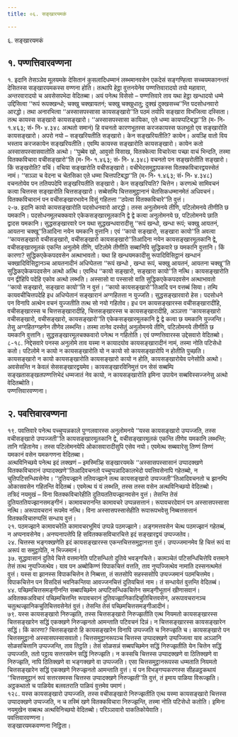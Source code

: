 ```yaml
---
title: ०६. सङ्खारयमकं

---
```

६. सङ्खारयमकं  


## १. पण्णत्तिवारवण्णना

१. इदानि तेसञ्ञेव मूलयमके देसितानं कुसलादिधम्मानं लब्भमानवसेन एकदेसं सङ्गण्हित्वा सच्चयमकानन्तरं देसितस्स सङ्खारयमकस्स वण्णना होति। तत्थापि हेट्ठा वुत्तनयेनेव पण्णत्तिवारादयो तयो महावारा, अन्तरवारादयो च अवसेसपभेदा वेदितब्बा। अयं पनेत्थ विसेसो – पण्णत्तिवारे ताव यथा हेट्ठा खन्धादयो धम्मे उद्दिसित्वा ‘‘रूपं रूपक्खन्धो; चक्खु चक्खायतनं; चक्खु चक्खुधातु; दुक्खं दुक्खसच्च’’न्ति पदसोधनवारो आरद्धो। तथा अनारभित्वा ‘‘अस्सासपस्सासा कायसङ्खारो’’ति पठमं तयोपि सङ्खारा विभजित्वा दस्सिता।  
तत्थ कायस्स सङ्खारो कायसङ्खारो। ‘‘अस्सासपस्सासा कायिका, एते धम्मा कायप्पटिबद्धा’’ति (म॰ नि॰ १.४६३; सं॰ नि॰ ४.३४८ अत्थतो समानं) हि वचनतो कारणभूतस्स करजकायस्स फलभूतो एव सङ्खारोति कायसङ्खारो। अपरो नयो – सङ्खरियतीति सङ्खारो। केन सङ्खरियतीति? कायेन। अयञ्हि वातो विय भस्ताय करजकायेन सङ्खरियतीति। एवम्पि कायस्स सङ्खारोति कायसङ्खारो। कायेन कतो अस्सासपस्सासवातोति अत्थो। ‘‘पुब्बेव खो, आवुसो विसाख, वितक्केत्वा विचारेत्वा पच्छा वाचं भिन्दति, तस्मा वितक्कविचारा वचीसङ्खारो’’ति (म॰ नि॰ १.४६३; सं॰ नि॰ ४.३४८) वचनतो पन सङ्खरोतीति सङ्खारो। किं सङ्खरोति? वचिं। वचिया सङ्खारोति वचीसङ्खारो। वचीभेदसमुट्ठापकस्स वितक्कविचारद्वयस्सेतं नामं। ‘‘सञ्ञा च वेदना च चेतसिका एते धम्मा चित्तपटिबद्धा’’ति (म॰ नि॰ १.४६३; सं॰ नि॰ ४.३४८) वचनतोयेव पन ततियपदेपि सङ्खरियतीति सङ्खारो। केन सङ्खरियति? चित्तेन। करणत्थे सामिवचनं कत्वा चित्तस्स सङ्खारोति चित्तसङ्खारो। सब्बेसम्पि चित्तसमुट्ठानानं चेतसिकधम्मानमेतं अधिवचनं। वितक्कविचारानं पन वचीसङ्खारभावेन विसुं गहितत्ता ‘‘ठपेत्वा वितक्कविचारे’’ति वुत्तं।  
२-७. इदानि कायो कायसङ्खारोति पदसोधनवारो आरद्धो। तस्स अनुलोमनये तीणि, पटिलोमनये तीणीति छ यमकानि। पदसोधनमूलचक्कवारे एकेकसङ्खारमूलकानि द्वे द्वे कत्वा अनुलोमनये छ, पटिलोमनये छाति द्वादस यमकानि। सुद्धसङ्खारवारे पन यथा सुद्धखन्धवारादीसु ‘‘रूपं खन्धो, खन्धा रूपं; चक्खु आयतनं, आयतना चक्खू’’तिआदिना नयेन यमकानि वुत्तानि। एवं ‘‘कायो सङ्खारो, सङ्खारा कायो’’ति अवत्वा ‘‘कायसङ्खारो वचीसङ्खारो, वचीसङ्खारो कायसङ्खारो’’तिआदिना नयेन कायसङ्खारमूलकानि द्वे, वचीसङ्खारमूलकं एकन्ति अनुलोमे तीणि, पटिलोमे तीणीति सब्बानिपि सुद्धिकवारे छ यमकानि वुत्तानि। किं कारणा? सुद्धिकएकेकपदवसेन अत्थाभावतो। यथा हि खन्धयमकादीसु रूपादिविसिट्ठानं खन्धानं चक्खादिविसिट्ठानञ्च आयतनादीनं अधिप्पेतत्ता ‘‘रूपं खन्धो , खन्धा रूपं, चक्खु आयतनं, आयतना चक्खू’’ति सुद्धिकएकेकपदवसेन अत्थो अत्थि। एवमिध ‘‘कायो सङ्खारो, सङ्खारा कायो’’ति नत्थि। कायसङ्खारोति पन द्वीहिपि पदेहि एकोव अत्थो लब्भति। अस्सासो वा पस्सासो वाति सुद्धिकएकेकपदवसेन अत्थाभावतो ‘‘कायो सङ्खारो, सङ्खारा कायो’’ति न वुत्तं। ‘‘कायो कायसङ्खारो’’तिआदि पन वत्तब्बं सिया। तम्पि कायवचीचित्तपदेहि इध अधिप्पेतानं सङ्खारानं अग्गहितत्ता न युज्जति। सुद्धसङ्खारवारो हेस। पदसोधने पन विनापि अत्थेन वचनं युज्जतीति तत्थ सो नयो गहितोव। इध पन कायसङ्खारस्स वचीसङ्खारादीहि, वचीसङ्खारस्स च चित्तसङ्खारादीहि, चित्तसङ्खारस्स च कायसङ्खारादीहि, अञ्ञत्ता ‘‘कायसङ्खारो वचीसङ्खारो, वचीसङ्खारो, कायसङ्खारो’’ति एकेकसङ्खारमूलकानि द्वे द्वे कत्वा छ यमकानि युज्जन्ति। तेसु अग्गहितग्गहणेन तीणेव लब्भन्ति। तस्मा तानेव दस्सेतुं अनुलोमनये तीणि, पटिलोमनये तीणीति छ यमकानि वुत्तानि। सुद्धसङ्खारमूलचक्कवारो पनेत्थ न गहितोति। एवं पण्णत्तिवारस्स उद्देसवारो वेदितब्बो।  
८-१८. निद्देसवारे पनस्स अनुलोमे ताव यस्मा न कायादयोव कायसङ्खारादीनं नामं, तस्मा नोति पटिसेधो कतो। पटिलोमे न कायो न कायसङ्खारोति यो न कायो सो कायसङ्खारोपि न होतीति पुच्छति। कायसङ्खारो न कायो कायसङ्खारोति कायसङ्खारो कायो न होति, कायसङ्खारोयेव पनेसोति अत्थो। अवसेसन्ति न केवलं सेससङ्खारद्वयमेव। कायसङ्खारविनिमुत्तं पन सेसं सब्बम्पि सङ्खतासङ्खतपण्णत्तिभेदं धम्मजातं नेव कायो, न कायसङ्खारोति इमिना उपायेन सब्बविस्सज्जनेसु अत्थो वेदितब्बोति।  
पण्णत्तिवारवण्णना।  


## २. पवत्तिवारवण्णना

१९. पवत्तिवारे पनेत्थ पच्चुप्पन्नकाले पुग्गलवारस्स अनुलोमनये ‘‘यस्स कायसङ्खारो उप्पज्जति, तस्स वचीसङ्खारो उप्पज्जती’’ति कायसङ्खारमूलकानि द्वे, वचीसङ्खारमूलकं एकन्ति तीणेव यमकानि लब्भन्ति; तानि गहितानेव। तस्स पटिलोमनयेपि ओकासवारादीसुपि एसेव नयो। एवमेत्थ सब्बवारेसु तिण्णं तिण्णं यमकानं वसेन यमकगणना वेदितब्बा।  
अत्थविनिच्छये पनेत्थ इदं लक्खणं – इमस्मिञ्हि सङ्खारयमके ‘‘अस्सासपस्सासानं उप्पादक्खणे वितक्कविचारानं उप्पादक्खणे’’तिआदिवचनतो पच्चुप्पन्नादिकालभेदो पवत्तिवसेनापि गहेतब्बो, न चुतिपटिसन्धिवसेनेव। ‘‘दुतियज्झाने ततियज्झाने तत्थ कायसङ्खारो उप्पज्जती’’तिआदिवचनतो च झानम्पि ओकासवसेन गहितन्ति वेदितब्बं। एवमेत्थ यं यं लब्भति, तस्स तस्स वसेन अत्थविनिच्छयो वेदितब्बो।  
तत्रिदं नयमुखं – विना वितक्कविचारेहीति दुतियततियज्झानवसेन वुत्तं। तेसन्ति तेसं दुतियततियज्झानसमङ्गीनं। कामावचरानन्ति कामावचरे उप्पन्नसत्तानं। रूपावचरदेवानं पन अस्सासपस्सासा नत्थि। अरूपावचरानं रूपमेव नत्थि। विना अस्सासपस्सासेहीति रूपारूपभवेसु निब्बत्तसत्तानं वितक्कविचारुप्पत्तिं सन्धाय वुत्तं।  
२१. पठमज्झाने कामावचरेति कामावचरभूमियं उप्पन्ने पठमज्झाने। अङ्गमत्तवसेन चेत्थ पठमज्झानं गहेतब्बं, न अप्पनावसेनेव। अनप्पनापत्तेपि हि सवितक्कसविचारचित्ते इदं सङ्खारद्वयं उप्पज्जतेव।  
२४. चित्तस्स भङ्गक्खणेति इदं कायसङ्खारस्स एकन्तचित्तसमुट्ठानत्ता वुत्तं। उप्पज्जमानमेव हि चित्तं रूपं वा अरूपं वा समुट्ठापेति, न भिज्जमानं।  
३७. सुद्धावासानं दुतिये चित्ते वत्तमानेति पटिसन्धितो दुतिये भवङ्गचित्ते। कामञ्चेतं पटिसन्धिचित्तेपि वत्तमाने तेसं तत्थ नुप्पज्जित्थेव। याव पन अब्बोकिण्णं विपाकचित्तं वत्तति, ताव नुप्पज्जित्थेव नामाति दस्सनत्थमेतं वुत्तं। यस्स वा झानस्स विपाकचित्तेन ते निब्बत्ता, तं सतसोपि सहस्ससोपि उप्पज्जमानं पठमचित्तमेव। विपाकचित्तेन पन विसदिसं भवनिकन्तिया आवज्जनचित्तं दुतियचित्तं नाम। तं सन्धायेतं वुत्तन्ति वेदितब्बं।  
४४. पच्छिमचित्तसमङ्गीनन्ति सब्बपच्छिमेन अप्पटिसन्धिकचित्तेन समङ्गीभूतानं खीणासवानं। अवितक्कअविचारं पच्छिमचित्तन्ति रूपावचरानं दुतियज्झानिकादिचुतिचित्तवसेन, अरूपावचरानञ्च चतुत्थज्झानिकचुतिचित्तवसेनेतं वुत्तं। तेसन्ति तेसं पच्छिमचित्तसमङ्गीआदीनं।  
७९. यस्स कायसङ्खारो निरुज्झति, तस्स चित्तसङ्खारो निरुज्झतीति एत्थ नियमतो कायसङ्खारस्स चित्तसङ्खारेन सद्धिं एकक्खणे निरुज्झनतो आमन्ताति पटिवचनं दिन्नं। न चित्तसङ्खारस्स कायसङ्खारेन सद्धिं। किं कारणा? चित्तसङ्खारो हि कायसङ्खारेन विनापि उप्पज्जति च निरुज्झति च। कायसङ्खारो पन चित्तसमुट्ठानो अस्सासपस्सासवातो। चित्तसमुट्ठानरूपञ्च चित्तस्स उप्पादक्खणे उप्पज्जित्वा याव अञ्ञानि सोळसचित्तानि उप्पज्जन्ति, ताव तिट्ठति। तेसं सोळसन्नं सब्बपच्छिमेन सद्धिं निरुज्झतीति येन चित्तेन सद्धिं उप्पज्जति, ततो पट्ठाय सत्तरसमेन सद्धिं निरुज्झति। न कस्सचि चित्तस्स उप्पादक्खणे वा ठितिक्खणे वा निरुज्झति, नापि ठितिक्खणे वा भङ्गक्खणे वा उप्पज्जति। एसा चित्तसमुट्ठानरूपस्स धम्मताति नियमतो चित्तसङ्खारेन सद्धिं एकक्खणे निरुज्झनतो आमन्ताति वुत्तं। यं पन विभङ्गप्पकरणस्स सीहळट्ठकथायं ‘‘चित्तसमुट्ठानं रूपं सत्तरसमस्स चित्तस्स उप्पादक्खणे निरुज्झती’’ति वुत्तं, तं इमाय पाळिया विरूज्झति। अट्ठकथातो च पाळियेव बलवतराति पाळियं वुत्तमेव पमाणं।  
१२८. यस्स कायसङ्खारो उप्पज्जति, तस्स वचीसङ्खारो निरुज्झतीति एत्थ यस्मा कायसङ्खारो चित्तस्स उप्पादक्खणे उप्पज्जति, न च तस्मिं खणे वितक्कविचारा निरुज्झन्ति, तस्मा नोति पटिसेधो कतोति। इमिना नयमुखेन सब्बत्थ अत्थविनिच्छयो वेदितब्बो। परिञ्ञावारो पाकतिकोयेवाति।  
पवत्तिवारवण्णना।  
सङ्खारयमकवण्णना निट्ठिता।  